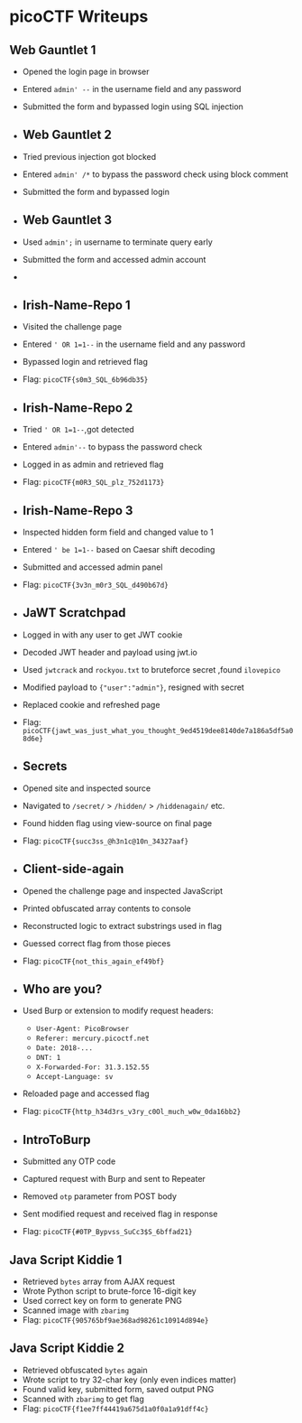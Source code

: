 # picoCTF Writeups

## Web Gauntlet 1
- Opened the login page in browser  
- Entered `admin' --` in the username field and any password  
- Submitted the form and bypassed login using SQL injection  


- ## Web Gauntlet 2
- Tried previous injection got blocked  
- Entered `admin' /*` to bypass the password check using block comment  
- Submitted the form and bypassed login  


- ## Web Gauntlet 3
- Used `admin';` in username to terminate query early  
- Submitted the form and accessed admin account
- 

- ## Irish-Name-Repo 1
- Visited the challenge page  
- Entered `' OR 1=1--` in the username field and any password  
- Bypassed login and retrieved flag  
- Flag: `picoCTF{s0m3_SQL_6b96db35}`

- ## Irish-Name-Repo 2
- Tried `' OR 1=1--`,got detected  
- Entered `admin'--` to bypass the password check  
- Logged in as admin and retrieved flag  
- Flag: `picoCTF{m0R3_SQL_plz_752d1173}`

- ## Irish-Name-Repo 3
- Inspected hidden form field and changed value to 1  
- Entered `' be 1=1--` based on Caesar shift decoding  
- Submitted and accessed admin panel  
- Flag: `picoCTF{3v3n_m0r3_SQL_d490b67d}`

- ## JaWT Scratchpad
- Logged in with any user to get JWT cookie  
- Decoded JWT header and payload using jwt.io  
- Used `jwtcrack` and `rockyou.txt` to bruteforce secret ,found `ilovepico`  
- Modified payload to `{"user":"admin"}`, resigned with secret  
- Replaced cookie and refreshed page  
- Flag: `picoCTF{jawt_was_just_what_you_thought_9ed4519dee8140de7a186a5df5a08d6e}`

- ## Secrets
- Opened site and inspected source  
- Navigated to `/secret/` > `/hidden/` > `/hiddenagain/` etc.  
- Found hidden flag using view-source on final page  
- Flag: `picoCTF{succ3ss_@h3n1c@10n_34327aaf}`

- ## Client-side-again
- Opened the challenge page and inspected JavaScript  
- Printed obfuscated array contents to console  
- Reconstructed logic to extract substrings used in flag  
- Guessed correct flag from those pieces  
- Flag: `picoCTF{not_this_again_ef49bf}`

- ## Who are you?
- Used Burp or extension to modify request headers:  
  - `User-Agent: PicoBrowser`  
  - `Referer: mercury.picoctf.net`  
  - `Date: 2018-...`  
  - `DNT: 1`  
  - `X-Forwarded-For: 31.3.152.55`  
  - `Accept-Language: sv`  
- Reloaded page and accessed flag  
- Flag: `picoCTF{http_h34d3rs_v3ry_c0Ol_much_w0w_0da16bb2}`

- ## IntroToBurp
- Submitted any OTP code  
- Captured request with Burp and sent to Repeater  
- Removed `otp` parameter from POST body  
- Sent modified request and received flag in response  
- Flag: `picoCTF{#0TP_Bypvss_SuCc3$S_6bffad21}`

## Java Script Kiddie 1
- Retrieved `bytes` array from AJAX request  
- Wrote Python script to brute-force 16-digit key  
- Used correct key on form to generate PNG  
- Scanned image with `zbarimg`  
- Flag: `picoCTF{905765bf9ae368ad98261c10914d894e}`

## Java Script Kiddie 2
- Retrieved obfuscated `bytes` again  
- Wrote script to try 32-char key (only even indices matter)  
- Found valid key, submitted form, saved output PNG  
- Scanned with `zbarimg` to get flag  
- Flag: `picoCTF{f1ee7ff44419a675d1a0f0a1a91dff4c}`
